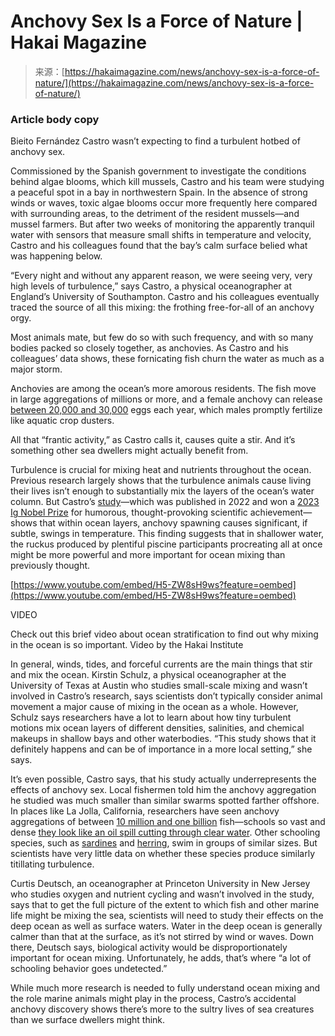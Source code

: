 <!--yml
category: 未分类
date: 2024-05-27 14:42:13
-->

# Anchovy Sex Is a Force of Nature | Hakai Magazine

> 来源：[https://hakaimagazine.com/news/anchovy-sex-is-a-force-of-nature/](https://hakaimagazine.com/news/anchovy-sex-is-a-force-of-nature/)

### Article body copy

Bieito Fernández Castro wasn’t expecting to find a turbulent hotbed of anchovy sex.

Commissioned by the Spanish government to investigate the conditions behind algae blooms, which kill mussels, Castro and his team were studying a peaceful spot in a bay in northwestern Spain. In the absence of strong winds or waves, toxic algae blooms occur more frequently here compared with surrounding areas, to the detriment of the resident mussels—and mussel farmers. But after two weeks of monitoring the apparently tranquil water with sensors that measure small shifts in temperature and velocity, Castro and his colleagues found that the bay’s calm surface belied what was happening below.

“Every night and without any apparent reason, we were seeing very, very high levels of turbulence,” says Castro, a physical oceanographer at England’s University of Southampton. Castro and his colleagues eventually traced the source of all this mixing: the frothing free-for-all of an anchovy orgy.

Most animals mate, but few do so with such frequency, and with so many bodies packed so closely together, as anchovies. As Castro and his colleagues’ data shows, these fornicating fish churn the water as much as a major storm.

Anchovies are among the ocean’s more amorous residents. The fish move in large aggregations of millions or more, and a female anchovy can release [between 20,000 and 30,000](https://www.dfo-mpo.gc.ca/species-especes/profiles-profils/anchovy-anchois-eng.html) eggs each year, which males promptly fertilize like aquatic crop dusters.

All that “frantic activity,” as Castro calls it, causes quite a stir. And it’s something other sea dwellers might actually benefit from.

Turbulence is crucial for mixing heat and nutrients throughout the ocean. Previous research largely shows that the turbulence animals cause living their lives isn’t enough to substantially mix the layers of the ocean’s water column. But Castro’s [study](https://www.nature.com/articles/s41561-022-00916-3)—which was published in 2022 and won a [2023 Ig Nobel Prize](https://improbable.com/ig/winners/#ig2023) for humorous, thought-provoking scientific achievement—shows that within ocean layers, anchovy spawning causes significant, if subtle, swings in temperature. This finding suggests that in shallower water, the ruckus produced by plentiful piscine participants procreating all at once might be more powerful and more important for ocean mixing than previously thought.

[https://www.youtube.com/embed/H5-ZW8sH9ws?feature=oembed](https://www.youtube.com/embed/H5-ZW8sH9ws?feature=oembed)

VIDEO

Check out this brief video about ocean stratification to find out why mixing in the ocean is so important. Video by the Hakai Institute

In general, winds, tides, and forceful currents are the main things that stir and mix the ocean. Kirstin Schulz, a physical oceanographer at the University of Texas at Austin who studies small-scale mixing and wasn’t involved in Castro’s research, says scientists don’t typically consider animal movement a major cause of mixing in the ocean as a whole. However, Schulz says researchers have a lot to learn about how tiny turbulent motions mix ocean layers of different densities, salinities, and chemical makeups in shallow bays and other waterbodies. “This study shows that it definitely happens and can be of importance in a more local setting,” she says.

It’s even possible, Castro says, that his study actually underrepresents the effects of anchovy sex. Local fishermen told him the anchovy aggregation he studied was much smaller than similar swarms spotted farther offshore. In places like La Jolla, California, researchers have seen anchovy aggregations of between [10 million and one billion](https://www.huffpost.com/entry/school-of-anchovies-san-diego_n_5572928) fish—schools so vast and dense [they look like an oil spill cutting through clear water](https://www.youtube.com/watch?v=XvxIdkhsoqU). Other schooling species, such as [sardines](https://www.cnn.com/travel/article/greatest-shoal-on-earth-south-africa-sardine-run-c2e-spc-intl-scn/index.html) and [herring](https://www.npr.org/2009/03/26/102377928/herring-school-for-safer-sex), swim in groups of similar sizes. But scientists have very little data on whether these species produce similarly titillating turbulence.

Curtis Deutsch, an oceanographer at Princeton University in New Jersey who studies oxygen and nutrient cycling and wasn’t involved in the study, says that to get the full picture of the extent to which fish and other marine life might be mixing the sea, scientists will need to study their effects on the deep ocean as well as surface waters. Water in the deep ocean is generally calmer than that at the surface, as it’s not stirred by wind or waves. Down there, Deutsch says, biological activity would be disproportionately important for ocean mixing. Unfortunately, he adds, that’s where “a lot of schooling behavior goes undetected.”

While much more research is needed to fully understand ocean mixing and the role marine animals might play in the process, Castro’s accidental anchovy discovery shows there’s more to the sultry lives of sea creatures than we surface dwellers might think.